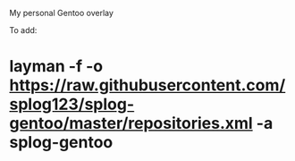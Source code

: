 My personal Gentoo overlay

To add:

  # layman -f -o https://raw.githubusercontent.com/splog123/splog-gentoo/master/repositories.xml -a splog-gentoo
